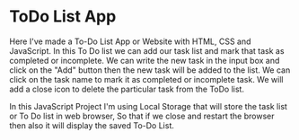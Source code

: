 # ToDo List App


Here I've made a To-Do List App or Website with HTML, CSS and JavaScript. 
In this To Do list we can add our task list and mark that task as completed or incomplete. We can write the new task in the input box and click on the "Add" button then the new task will be added to the list.
We can click on the task name to mark it as completed or incomplete task. We will add a close icon to delete the particular task from the ToDo list.

In this JavaScript Project I'm using Local Storage  that will store the task list or To Do list in web browser, So that if we close and restart the browser then also it will display the saved To-Do List.